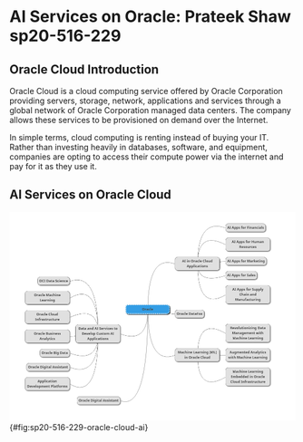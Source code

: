 # AI Services on Oracle: Prateek Shaw sp20-516-229

## Oracle Cloud Introduction

Oracle Cloud is a cloud computing service offered by Oracle Corporation providing servers, storage, network, applications and services through a global network of Oracle Corporation managed data centers. The company allows these services to be provisioned on demand over the Internet. 

In simple terms, cloud computing is renting instead of buying your IT. Rather than investing heavily in databases, software, and equipment, companies are opting to access their compute power via the internet and pay for it as they use it.

## AI Services on Oracle Cloud

![AI Services on Oracle ](images/sp20-516-229-oracle_ai_service.png){#fig:sp20-516-229-oracle-cloud-ai}
